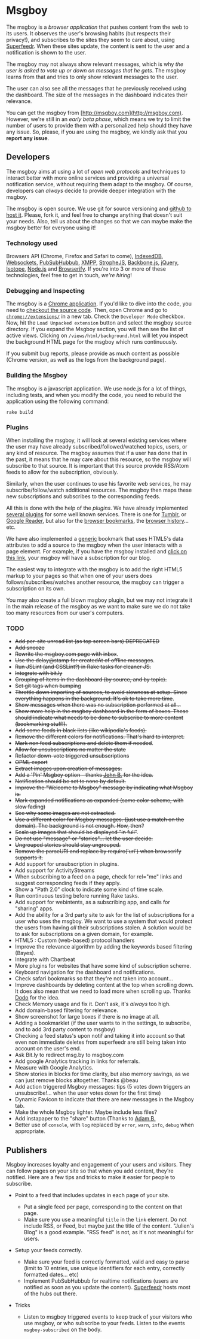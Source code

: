 # Msgboy

The msgboy is a *browser application* that pushes content from the web to its users. It observes the user's browsing habits (but respects their privacy!), and subscribes to the sites they seem to care about, using [Superfeedr](http://superfeedr.com). When these sites update, the content is sent to the user and a notification is shown to the user. 

The msgboy may not always show relevant messages, which is why *the user is asked to vote up or down on messages that he gets*. The msgboy learns from that and tries to only show relevant messages to the user.

The user can also see all the messages that he previously received using the dashboard. The size of the messages in the dashboard indicates their relevance.

You can get the msgboy from [http://msgboy.com](http://msgboy.com). However, we're still in an *early beta phase*, which means we try to limit the number of users to provide them with a personalized help should they have any issue. So, please, if you are using the msgboy, we kindly ask that you **report any issue**.

## Developers

The msgboy aims at using a lot of *open web protocols* and techniques to interact better with more online services and providing a universal notification service, without requiring them adapt to the msgboy. Of course, developers can _always_ decide to provide deeper integration with the msgboy.

The msgboy is open source. We use git for source versioning and [github to host it](https://github.com/superfeedr/msgboy). Please, fork it, and feel free to change anything that doesn't suit your needs. Also, tell us about the changes so that we can maybe make the msgboy better for everyone using it!

### Technology used

Browsers API (Chrome, Firefox and Safari to come), [IndexedDB](http://www.w3.org/TR/IndexedDB/), [Websockets](http://dev.w3.org/html5/websockets/), [PubSubHubbub](http://code.google.com/p/pubsubhubbub/), [XMPP](http://xmpp.org/), [StropheJS](http://strophe.im/), [Backbone.js](http://documentcloud.github.com/backbone/), [jQuery](http://jquery.com/), [Isotope](http://isotope.metafizzy.co/), [Node.js](http://nodejs.org/) and [Browserify](https://github.com/substack/node-browserify). If you're into 3 or more of these technologies, feel free to get in touch, *we're hiring*!

### Debugging and Inspecting

The msgboy is a [Chrome application](http://code.google.com/chrome/extensions/index.html). If you'd like to dive into the code, you need to [checkout the source code](https://github.com/superfeedr/msgboy). Then, open Chrome and go to <code>[chrome://extensions/](chrome://extensions/)</code> in a new tab. Check the <code>Developer Mode</code> checkbox. Now, hit the <code>Load Unpacked extension</code> button and select the msgboy source directory.
If you expand the Msgboy section, you will then see the list of active views. Clicking on <code>/views/html/background.html</code> will let you inspect the background HTML page for the msgboy which runs continuously.

If you submit bug reports, please provide as much content as possible (Chrome version, as well as the logs from the background page).

### Building the Msgboy

The msgboy is a javascript application. We use node.js for a lot of things, including tests, and when you modify the code, you need to rebuild the application using the following command:

    rake build

### Plugins

When installing the msgboy, it will look at several existing services where the user may have already subscribed/followed/watched topics, users, or any kind of resource. The msgboy assumes that if a user has done that in the past, it means that he may care about this resource, so the msgboy will subscribe to that source. It is important that this source provide RSS/Atom feeds to allow for the subscription, obviously.

Similarly, when the user continues to use his favorite web services, he may subscribe/follow/watch additional resources. The msgboy then maps these new subscriptions and subscribes to the corresponding feeds.

All this is done with the help of the *plugins*. We have already implemented [several plugins](https://github.com/superfeedr/msgboy/tree/master/controllers/plugins) for some well known services. There is one for [Tumblr](https://github.com/superfeedr/msgboy/blob/master/controllers/plugins/tumblr.js), or [Google Reader](https://github.com/superfeedr/msgboy/blob/master/controllers/plugins/google-reader.js), but also for the [browser bookmarks](https://github.com/superfeedr/msgboy/blob/master/controllers/plugins/bookmarks.js), the [browser history](https://github.com/superfeedr/msgboy/blob/master/controllers/plugins/history.js)... etc.

We have also implemented a [generic](https://github.com/superfeedr/msgboy/blob/master/controllers/plugins/generic.js) bookmark that uses HTML5's data attributes to add a source to the msgboy when the user interacts with a page element. For example, if you have the msgboy installed and <a href="" class="msgboy-follow" data-msgboy-url="http://blog.msgboy.com/rss" >click on this link</a>, your msgboy will have a subscription for our blog.

The easiest way to integrate with the msgboy is to add the right HTML5 markup to your pages so that when one of your users does follows/subscribes/watches another resource, the msgboy can trigger a subscription on its own.

You may also create a full blown msgboy plugin, but we may not integrate it in the main release of the msgboy as we want to make sure we do not take too many resources from our user's computers.

### TODO

* <del>Add per-site unread list (as top screen bars) DEPRECATED</del>
* <del>Add snooze</del>
* <del>Rewrite the msgboy.com page with inbox</del>.
* <del>Use the delay@stamp for createdAt of offline messages</del>.
* <del>Run JSLint (and CSSLint?) in Rake tasks for cleaner JS.</del>
* <del>Integrate with bit.ly</del>
* <del>Grouping of items in the dashboard (by source, and by topic).</del>
* <del>Set git tags when bumping</del>
* <del>Throttle down importing of sources, to avoid slowness at setup. Since everything happens in the background. It's ok to take more time</del>.
* <del>Show messages when there was no subscription performed at all...</del>
* <del>Show more help in the msgboy dashboard in the form of boxes. These should indicate what needs to be done to subscribe to more content (bookmarking stuff!).</del>
* <del>Add some feeds in black lists (like wikipedia's feeds).</del>
* <del>Remove the different colors for notifications. That's hard to interpret.</del>
* <del>Mark non feed subscriptions and delete them if needed</del>.
* <del>Allow for unsubscriptions no matter the state</del>
* <del>Refactor down-vote triggered unsubscriptions</del>
* <del>OPML export</del>
* <del>Extract images upon creation of messages.</del>
* <del>Add a 'Pin' Msgboy option - thanks [John B.](http://www.borthwick.com/) for the idea.</del>
* <del>Notification should be set to none by default.</del>
* <del>Improve the "Welcome to Msgboy" message by indicating what Msgboy is.</del>
* <del>Mark expanded notifications as expanded (same color scheme, with slow fading)</del>
* <del>See why some images are not extracted.</del>
* <del>Use a different color for Msgboy messages. (just use a match on the domain). The background is not enough. How, then?</del>
* <del>Scale up images that should be displayed "in full"</del>.
* <del>Do not use "message" or "stories"... let the user decide.</del>
* <del>Ungrouped stories should stay ungrouped. </del>
* <del>Remove the parseURI and replace by require('uri') when browserify supports it.</del>
* Add support for unsubscription in plugins.
* Add support for ActivityStreams
* When subscribing to a feed on a page, check for rel="me" links and suggest corresponding feeds if they apply.
* Show a "Path 2.0" clock to indicate some kind of time scale.
* Run continuous testing before running Rake tasks.
* Add support for webintents, as a subscribing app, and calls for "sharing" apps.
* Add the ability for a 3rd party site to ask for the list of subscriptions for a user who uses the msgboy. We want to use a system that would protect the users from having _all_ their subscriptions stolen. A solution would be to ask for subscriptions on a given domain, for example.
* HTML5 : Custom (web-based) protocol handlers
* Improve the relevance algorithm by adding the keywords based filtering (Bayes).
* Integrate with Chartbeat
* More plugins for websites that have some kind of subscription scheme.
* Keyboard navigation for the dashboard and notifications.
* Check safari bookmarks so that they're not taken into account...
* Improve dashboards by deleting content at the top when scrolling down. It does also mean that we need to load more when scrolling up. Thanks [Dodo](https://github.com/dodo) for the idea.
* Check Memory usage and fix it. Don't ask, it's _always_ too high.
* Add domain-based filtering for relevance.
* Show screenshot for large boxes if there is no image at all.
* Adding a bookmarklet (if the user wants to in the settings, to subscribe, and to add 3rd party content to msgboy)
* Checking a feed status's upon notif and taking it into account so that even non immediate deletes from superfeedr are still being taken into account on the user's end.
* Ask Bit.ly to redirect msg.by to msgboy.com
* Add google Analytics tracking in links for referrals.
* Measure with Google Analytics.
* Show stories in blocks for time clarity, but also memory savings, as we can just remove blocks altogether. Thanks @beau
* Add action triggered Msgboy messages: tips (5 votes down triggers an unsubscribe!... when the user votes down for the first time)
* Dynamic Favicon to indicate that there are new messages in the Msgboy tab.
* Make the whole Msgboy lighter. Maybe include less files?
* Add instapaper to the "share" button (Thanks to [Adam B.](http://adambrault.com/)
* Better use of `console`, with `log` replaced by `error`, `warn`, `info`, `debug` when appropriate.

## Publishers

Msgboy increases loyalty and engagement of your users and visitors. They can follow pages on your site so that when you add content, they're notified. 
Here are a few tips and tricks to make it easier for people to subscribe.

- Point to a feed that includes updates in each page of your site.
    * Put a single feed per page, corresponding to the content on that page.
    * Make sure you use a meaningful <code>title</code> in the <code>link</code> element. Do not include RSS, or Feed, but maybe just the title of the content. "Julien's Blog" is a good example. "RSS feed" is not, as it's not meaningful for users.
    
- Setup your feeds correctly.
    * Make sure your feed is correctly formatted, valid and easy to parse (limit to 10 entries, use unique identifiers for each entry, correctly formatted dates... etc)
    * Implement PubSubHubbub for realtime notifications (users are notified as soon as you update the content). [Superfeedr](http://superfeedr.com/publisher) hosts most of the hubs out there.

- Tricks
    * Listen to msgboy triggered events to keep track of your visitors who use msgboy, or who subscribe to your feeds. Listen to the events  <code>msgboy-subscribed</code> on the body.

